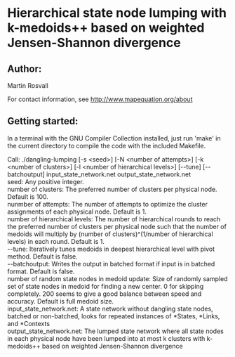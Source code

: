# Hierarchical state node lumping with k-medoids++ based on weighted Jensen-Shannon divergence

## Author:

Martin Rosvall

For contact information, see http://www.mapequation.org/about


## Getting started:

In a terminal with the GNU Compiler Collection installed,
just run 'make' in the current directory to compile the
code with the included Makefile.


Call: ./dangling-lumping [-s \<seed\>]  [-N \<number of attempts\>] [-k \<number of clusters\>]  [-l \<number of hierarchical levels\>] [--tune] [--batchoutput] input_state_network.net output_state_network.net  
seed: Any positive integer.  
number of clusters: The preferred number of clusters per physical node. Default is 100.  
nunmber of attempts: The number of attempts to optimize the cluster assignments of each physical node. Default is 1.  
number of hierarchical levels: The number of hierarchical rounds to reach the preferred number of clusters per physical node such that the number of medoids will multiply by (number of clusters)^(1/number of hierarchical levels) in each round. Default is 1.  
--tune: Iteratively tunes medoids in deepest hierarchical level with pivot method. Default is false.  
--batchoutput: Writes the output in batched format if input is in batched format. Default is false.  
number of random state nodes in medoid update: Size of randomly sampled set of state nodes in medoid for finding a new center. 0 for skipping completely. 200 seems to give a good balance between speed and accuracy. Default is full medoid size.   
input_state_network.net: A state network without dangling state nodes, batched or non-batched, looks for repeated instances of *States, *Links, and *Contexts  
output_state_network.net: The lumped state network where all state nodes in each physical node have been lumped into at most k clusters with k-medoids++ based on weighted Jensen-Shannon divergence  